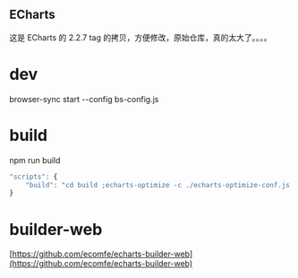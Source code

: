 ECharts
------

这是 ECharts 的 2.2.7 tag 的拷贝，方便修改，原始仓库，真的太大了。。。。


# dev

browser-sync start --config bs-config.js

# build 

npm run build 

```js
"scripts": {
    "build": "cd build ;echarts-optimize -c ./echarts-optimize-conf.js -o ./"
}
```


# builder-web

[https://github.com/ecomfe/echarts-builder-web](https://github.com/ecomfe/echarts-builder-web)

